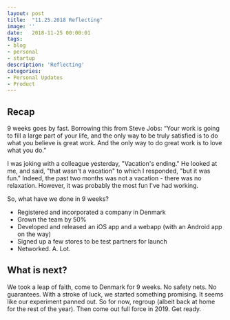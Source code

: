 ```yaml
---
layout: post
title:  "11.25.2018 Reflecting"
image: ''
date:   2018-11-25 00:00:01
tags:
- blog
- personal
- startup
description: 'Reflecting'
categories:
- Personal Updates
- Product
---
```


## Recap

9 weeks goes by fast. Borrowing this from Steve Jobs: “Your work is going to fill a large part of your life, and the only way to be truly satisfied is to do what you believe is great work. And the only way to do great work is to love what you do.”

I was joking with a colleague yesterday, "Vacation's ending." He looked at me, and said, "that wasn't a vacation" to which I responded, "but it was fun." Indeed, the past two months was not a vacation - there was no relaxation. However, it was probably the most fun I've had working. 

So, what have we done in 9 weeks?

- Registered and incorporated a company in Denmark
- Grown the team by 50%
- Developed and released an iOS app and a webapp (with an Android app on the way)
- Signed up a few stores to be test partners for launch
- Networked. A. Lot. 

## What is next?

We took a leap of faith, come to Denmark for 9 weeks. No safety nets. No guarantees. With a stroke of luck, we started something promising. It seems like our experiment panned out. So for now, regroup (albeit back at home for the rest of the year). Then come out full force in 2019. Get ready.

